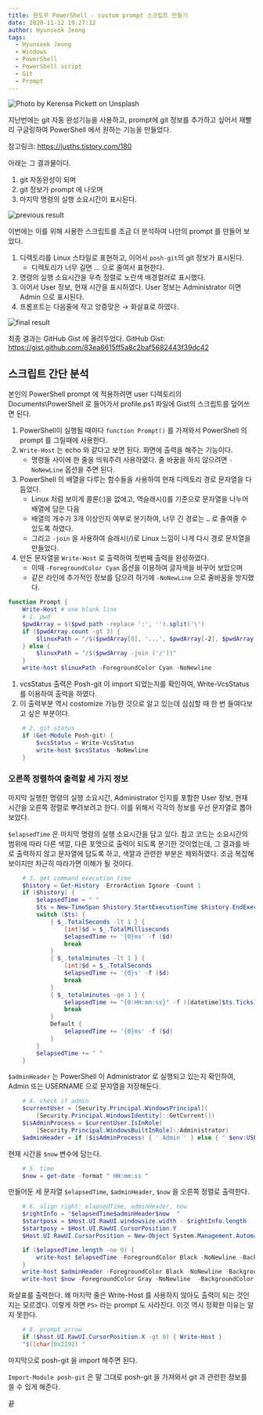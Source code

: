```yaml
---
title: 윈도우 PowerShell - custom prompt 스크립트 만들기
date: 2020-11-12 19:27:12
author: Hyunseok Jeong
tags:
  - Hyunseok Jeong
  - Windows
  - PowerShell
  - PowerShell script
  - Git
  - Prompt
---
```


![Photo by Kerensa Pickett on Unsplash](./powershell-prompt-script/kerensa-pickett-sTnZRUJm-kI-unsplash.jpg)

지난번에는 git 자동 완성기능을 사용하고, prompt에 git 정보를 추가하고 싶어서
재빨리 구글링하여 PowerShell 에서 원하는 기능을 만들었다.

참고링크: https://jusths.tistory.com/180

아래는 그 결과물이다.

1. git 자동완성이 되며
2. git 정보가 prompt 에 나오며
3. 마지막 명령의 실행 소요시간이 표시된다.

![previous result](./powershell-prompt-script/1.png)

이번에는 이를 위해 사용한 스크립트를 조금 더 분석하여 나만의 prompt 를 만들어 보았다.

1. 디렉토리를 Linux 스타일로 표현하고, 이어서 `posh-git`의 git 정보가 표시된다.
   - 디렉토리가 너무 길면 … 으로 줄여서 표현한다.
2. 명령의 실행 소요시간을 우측 정렬로 노란색 배경컬러로 표시했다.
3. 이어서 User 정보, 현재 시간을 표시하였다. User 정보는 Administrator 이면 Admin 으로 표시된다.
4. 프롬프트는 다음줄에 작고 앙증맞은 → 화살표로 하였다.

![final result](./powershell-prompt-script/2.png)

최종 결과는 GitHub Gist 에 올려두었다.
GitHub Gist: https://gist.github.com/83ea6615ff5a8c2baf5682443f39dc42

## 스크립트 간단 분석

본인의 PowerShell prompt 에 적용하려면 user 디렉토리의 Documents\PowerShell 로 들어가서 profile.ps1 파일에 Gist의 스크립트를 덮어쓰면 된다.

1. PowerShell이 실행될 때마다 `function Prompt()` 를 가져와서 PowerShell 의 prompt 를 그릴때에 사용한다.
2. `Write-Host` 는 echo 와 같다고 보면 된다. 화면에 출력을 해주는 기능이다.
   - 명령들 사이에 한 줄을 띄워주려 사용하였다. 줄 바꿈을 하지 않으려면 `-NoNewLine` 옵션을 주면 된다.
3. PowerShell 의 배열을 다루는 함수들을 사용하여 현재 디렉토리 경로 문자열을 다듬었다.
   - Linux 처럼 보이게 콜론(:)을 없애고, 역슬래시(\)를 기준으로 문자열을 나누어 배열에 담은 다음
   - 배열의 개수가 3개 이상인지 여부로 분기하여, 너무 긴 경로는 `…` 로 줄여줄 수 있도록 하였다.
   - 그리고 `-join` 을 사용하여 슬래시(/)로 Linux 느낌이 나게 다시 경로 문자열을 만들었다.
4. 만든 문자열을 `Write-Host` 로 출력하여 첫번째 출력을 완성하였다.
   - 이때 `-ForegroundColor Cyan` 옵션을 이용하여 글자색을 바꾸어 보았으며
   - 같은 라인에 추가적인 정보를 담으려 하기에 `-NoNewLine` 으로 줄바꿈을 방지했다.

```powershell
function Prompt {
    Write-Host # one blank line
    # 1. pwd
    $pwdArray = $($pwd.path -replace ':', '').split('\')
    if ($pwdArray.count -gt 3) {
        $linuxPath = "/$($pwdArray[0], '...', $pwdArray[-2], $pwdArray[-1] -join ('/'))"
    } else {
        $linuxPath = "/$($pwdArray -join ('/'))"
    }
    write-host $linuxPath -ForegroundColor Cyan -NoNewline
```

1. vcsStatus 출력은 Posh-git 이 import 되었는지를 확인하여, Write-VcsStatus 를 이용하여 출력을 하였다.
2. 이 출력부분 역시 costomize 가능한 것으로 알고 있는데 심심할 때 한 번 들여다보고 싶은 부분이다.

```powershell
    # 2. git status
    if (Get-Module Posh-git) {
        $vcsStatus = Write-VcsStatus
        write-host $vcsStatus -NoNewline
    }
```

### 오른쪽 정렬하여 출력할 세 가지 정보

마지막 실행한 명령의 실행 소요시간, Administrator 인지를 포함한 User 정보, 현재 시간을 오른쪽 정렬로 뿌려보려고 한다.
이를 위해서 각각의 정보를 우선 문자열로 뽑아 보았다.

`$elapsedTime` 은 마지막 명령의 실행 소요시간을 담고 있다.
참고 코드는 소요시간의 범위에 따라 다른 색깔, 다른 포맷으로 출력이 되도록 분기한 것이었는데,
그 결과를 바로 출력하지 않고 문자열에 담도록 하고, 색깔과 관련한 부분은 제외하였다.
조금 복잡해 보이지만 차근히 따라가면 이해가 될 것이다.

```powershell
    # 3. get command execution time
    $history = Get-History -ErrorAction Ignore -Count 1
    if ($history) {
        $elapsedTime = " "
        $ts = New-TimeSpan $history.StartExecutionTime $history.EndExecutionTime
        switch ($ts) {
            { $_.TotalSeconds -lt 1 } {
                [int]$d = $_.TotalMilliseconds
                $elapsedTime += '{0}ms' -f ($d)
                break
            }
            { $_.totalminutes -lt 1 } {
                [int]$d = $_.TotalSeconds
                $elapsedTime += '{0}s' -f ($d)
                break
            }
            { $_.totalminutes -ge 1 } {
                $elapsedTime += "{0:HH:mm:ss}" -f ([datetime]$ts.Ticks)
                break
            }
            Default {
                $elapsedTime += '{0}ms' -f ($d)
            }
        }
        $elapsedTime += " "
    }
```

`$adminHeader` 는 PowerShell 이 Administrator 로 실행되고 있는지 확인하여, Admin 또는 USERNAME 으로 문자열을 저장해둔다.

```powershell
    # 4. check if admin
    $currentUser = [Security.Principal.WindowsPrincipal](
        [Security.Principal.WindowsIdentity]::GetCurrent())
    $isAdminProcess = $currentUser.IsInRole(
        [Security.Principal.WindowsBuiltInRole]::Administrator)
    $adminHeader = if ($isAdminProcess) { ' Admin ' } else { " $env:USERNAME " }
```

현재 시간을 `$now` 변수에 담는다.

```powershell
    # 5. time
    $now = get-date -format " HH:mm:ss "
```

만들어둔 세 문자열 `$elapsedTime`, `$adminHeader`, `$now` 을 오른쪽 정렬로 출력한다.

```powershell
    # 6. align right: elapsedTime, adminHeader, now
    $rightInfo = "$elapsedTime$adminHeader$now  "
    $startposx = $Host.UI.RawUI.windowsize.width - $rightInfo.length
    $startposy = $Host.UI.RawUI.CursorPosition.Y
    $Host.UI.RawUI.CursorPosition = New-Object System.Management.Automation.Host.Coordinates $startposx,$startposy

    if ($elapsedTime.length -ne 0) {
        write-host $elapsedTime -ForegroundColor Black -NoNewline -BackgroundColor DarkYellow
    }
    write-host $adminHeader -ForegroundColor Black -NoNewline -BackgroundColor DarkGreen
    write-host $now -ForegroundColor Gray -NoNewline  -BackgroundColor Red
```

화살표를 출력한다. 왜 마지막 줄은 Write-Host 를 사용하지 않아도 출력이 되는 것인지는 모르겠다.
이렇게 하면 `PS>` 라는 prompt 도 사라진다. 이것 역시 정확한 이유는 알지 못한다.

```powershell
    # 8. prompt arrow
    if ($host.UI.RawUI.CursorPosition.X -gt 0) { Write-Host }
    "$([char]0x2192) "
```

마지막으로 posh-git 을 import 해주면 된다.

`Import-Module posh-git` 은 말 그대로 posh-git 을 가져와서 git 과 관련한 정보를 쓸 수 있게 해준다.

끝

